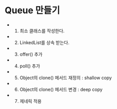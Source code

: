 # Queue 만들기

- 1) 최소 클래스를 작성한다.
- 2) LinkedList를 상속 받는다.
- 3) offer() 추가 
- 4) poll() 추가
- 5) Object의 clone() 메서드 재정의 : shallow copy 
- 6) Object의 clone() 메서드 변경 : deep copy
- 7) 제네릭 적용
